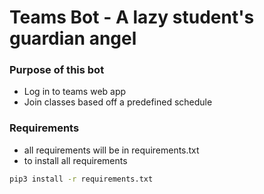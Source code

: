 # Teams Bot - A lazy student's guardian angel

### Purpose of this bot

- Log in to teams web app
- Join classes based off a predefined schedule

### Requirements

- all requirements will be in requirements.txt
- to install all requirements

```bash
pip3 install -r requirements.txt
```

